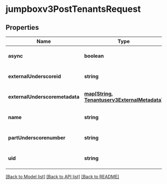 # jumpboxv3PostTenantsRequest

## Properties
Name | Type | Description | Notes
------------ | ------------- | ------------- | -------------
**async** | **boolean** |  | [optional] [default to null]
**externalUnderscoreid** | **string** |  | [optional] [default to null]
**externalUnderscoremetadata** | [**map[String, Tenantuserv3ExternalMetadata]**](Tenantuserv3ExternalMetadata.md) |  | [optional] [default to null]
**name** | **string** |  | [optional] [default to null]
**partUnderscorenumber** | **string** |  | [optional] [default to null]
**uid** | **string** |  | [optional] [default to null]

[[Back to Model list]](../README.md#documentation-for-models) [[Back to API list]](../README.md#documentation-for-api-endpoints) [[Back to README]](../README.md)


